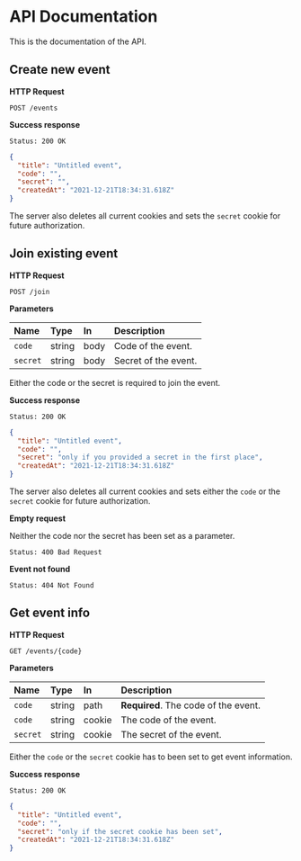 # API Documentation

This is the documentation of the API.

## Create new event

**HTTP Request**

`POST /events`

**Success response**

```
Status: 200 OK
```

```json
{
  "title": "Untitled event",
  "code": "",
  "secret": "",
  "createdAt": "2021-12-21T18:34:31.618Z"
}
```

The server also deletes all current cookies and sets the `secret` cookie for future authorization.

## Join existing event

**HTTP Request**

`POST /join`

**Parameters**

| Name | Type | In | Description |
| :-- | :-- | :-- | :-- |
| `code` | string | body | Code of the event. |
| `secret` | string | body | Secret of the event. |

Either the code or the secret is required to join the event.

**Success response**

```
Status: 200 OK
```

```json
{
  "title": "Untitled event",
  "code": "",
  "secret": "only if you provided a secret in the first place",
  "createdAt": "2021-12-21T18:34:31.618Z"
}
```

The server also deletes all current cookies and sets either the `code` or the `secret` cookie for future authorization.

**Empty request**

Neither the code nor the secret has been set as a parameter.

```
Status: 400 Bad Request
```

**Event not found**

```
Status: 404 Not Found
```

## Get event info

**HTTP Request**

`GET /events/{code}`

**Parameters**

| Name | Type | In | Description |
| :-- | :-- | :-- | :-- |
| `code` | string | path | **Required**. The code of the event. |
| `code` | string | cookie | The code of the event. |
| `secret` | string | cookie | The secret of the event. |

Either the `code` or the `secret` cookie has to been set to get event information.

**Success response**

```
Status: 200 OK
```

```json
{
  "title": "Untitled event",
  "code": "",
  "secret": "only if the secret cookie has been set",
  "createdAt": "2021-12-21T18:34:31.618Z"
}
```
